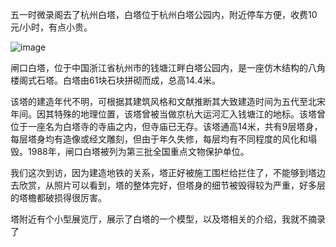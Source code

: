 五一时微录阁去了杭州白塔，白塔位于杭州白塔公园内，附近停车方便，收费10元/小时，有点小贵。

 
![image](https://github.com/jdzj/ji/assets/2352309/e9f8d6a7-7908-4820-bfd8-93b9708d7f55)

闸口白塔，位于中国浙江省杭州市的钱塘江畔白塔公园内，是一座仿木结构的八角楼阁式石塔。白塔由61块石块拼砌而成，总高1​4.4米。

 

该塔的建造年代不明，可根据其建筑风格和文献推断其大致建造时间为五代至北宋年间。因其特殊的地理位置，该塔曾被当做京杭大运河汇入钱塘江的地标。该塔曾位于一座名为白塔寺的寺庙之内，但寺庙已无存。该塔通高14米，共有9层塔身，每层塔身均有造像或经文雕刻，但由于年久失修，每层均有不同程度的风化和塌毁。1988年，闸口白塔被列为第三批全国重点文物保护单位。

 

我们这次到访，因为建造地铁的关系，塔正好被施工围栏给拦住了，不能够到塔边去欣赏，从照片可以看到，塔的整体完好，但塔身的细节被毁得较为严重，好多层的塔檐都破损得很厉害。


塔附近有个小型展览厅，展示了白塔的一个模型，以及塔相关的介绍，我就不摘录了
<!-- ##{"timestamp":1621651036}## -->